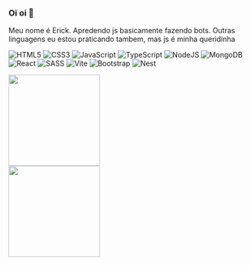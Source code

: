 ### Oi oi 👋
Meu nome é Erick.
Apredendo js basicamente fazendo bots.
Outras linguagens eu estou praticando tambem, mas js é minha queridinha 



![HTML5](https://img.shields.io/badge/html5-%23E34F26.svg?style=for-the-badge&logo=html5&logoColor=white)
![CSS3](https://img.shields.io/badge/css3-%231572B6.svg?style=for-the-badge&logo=css3&logoColor=white)
![JavaScript](https://img.shields.io/badge/javascript-%23323330.svg?style=for-the-badge&logo=javascript&logoColor=%23F7DF1E) 
![TypeScript](https://img.shields.io/badge/typescript-%23007ACC.svg?style=for-the-badge&logo=typescript&logoColor=white)
![NodeJS](https://img.shields.io/badge/node.js-6DA55F?style=for-the-badge&logo=node.js&logoColor=white)
![MongoDB](https://img.shields.io/badge/MongoDB-%234ea94b.svg?style=for-the-badge&logo=mongodb&logoColor=white)
![React](https://img.shields.io/badge/react-%2320232a.svg?style=for-the-badge&logo=react&logoColor=%2361DAFB)
![SASS](https://img.shields.io/badge/SASS-hotpink.svg?style=for-the-badge&logo=SASS&logoColor=white)
![Vite](https://img.shields.io/badge/vite-%23646CFF.svg?style=for-the-badge&logo=vite&logoColor=white)
![Bootstrap](https://img.shields.io/badge/bootstrap-%238511FA.svg?style=for-the-badge&logo=bootstrap&logoColor=white)
![Nest](https://img.shields.io/badge/Nest.js-%23E0234E.svg?logo=nestjs&logoColor=white)

<div>
<a href="https://github.com/Erick-F-Oliveira">
<img height="180em" src="https://github-readme-stats.vercel.app/api/top-langs/?username=Erick-F-Oliveira&layout=compact&langs_count=7&theme=buefy&include_all_commits=true"/>
</div>
<div>
  <a href="https://github.com/Erick-F-Oliveira">
  <img height="180em" src="https://github-readme-stats.vercel.app/api?username=Erick-F-Oliveira&theme=buefyk&show_icons=true&include_all_commits=true"/>
</div>


<!--
**Erick-F-Oliveira/Erick-F-Oliveira** is a ✨ _special_ ✨ repository because its `README.md` (this file) appears on your GitHub profile.

Here are some ideas to get you started:

- 🔭 
- 🌱 I’m currently learning ...
- 👯 I’m looking to collaborate on ...
- 🤔 I’m looking for help with ...
- 💬 Ask me about ...
- 📫 How to reach me: ...
- 😄 Pronouns: ...
- ⚡ Fun fact: ...
-->
